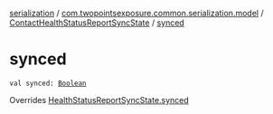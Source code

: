 [serialization](../../index.md) / [com.twopointsexposure.common.serialization.model](../index.md) / [ContactHealthStatusReportSyncState](index.md) / [synced](./synced.md)

# synced

`val synced: `[`Boolean`](https://kotlinlang.org/api/latest/jvm/stdlib/kotlin/-boolean/index.html)

Overrides [HealthStatusReportSyncState.synced](../-health-status-report-sync-state/synced.md)

